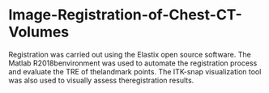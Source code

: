 # Image-Registration-of-Chest-CT-Volumes
Registration was carried out using the Elastix open source software.  The Matlab R2018benvironment was used to automate the registration process and evaluate the TRE of thelandmark points.  The  ITK-snap visualization tool was also used to visually  assess theregistration results.
